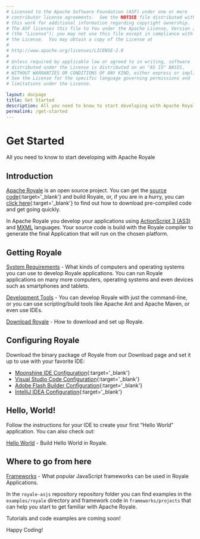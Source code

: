 ```yaml
---
# Licensed to the Apache Software Foundation (ASF) under one or more
# contributor license agreements.  See the NOTICE file distributed with
# this work for additional information regarding copyright ownership.
# The ASF licenses this file to You under the Apache License, Version 2.0
# (the "License"); you may not use this file except in compliance with
# the License.  You may obtain a copy of the License at
# 
# http://www.apache.org/licenses/LICENSE-2.0
# 
# Unless required by applicable law or agreed to in writing, software
# distributed under the License is distributed on an "AS IS" BASIS,
# WITHOUT WARRANTIES OR CONDITIONS OF ANY KIND, either express or implied.
# See the License for the specific language governing permissions and
# limitations under the License.

layout: docpage
title: Get Started
description: All you need to know to start developing with Apache Royale
permalink: /get-started
---
```


# Get Started

All you need to know to start developing with Apache Royale

## Introduction

[Apache Royale](https://royale.apache.org/) is an open source project. You can get the [source code](http://royale.apache.org/source-code){:target='_blank'} and build Royale, or, if you are in a hurry, you can [click here](https://royale.apache.org/download){:target='_blank'} to find out how to download pre-compiled code and get going quickly.

In Apache Royale you develop your applications using [ActionScript 3 (AS3)](features/as3) and [MXML](features/mxml) languages. Your source code is build with the Royale compiler to generate the final Application that will run on the chosen platform.


## Getting Royale

[System Requirements](get-started/system-requirements) - What kinds of computers and operating systems you can use to develop Royale applications. You can run Royale applications on many more computers, operating systems and even devices such as smartphones and tablets.

[Development Tools](get-started/development-tools) - You can develop Royale with just the command-line, or you can use scripting/build tools like Apache Ant and Apache Maven, or even use IDEs.

[Download Royale](get-started/download-royale) - How to download and set up Royale.


## Configuring Royale

Download the binary package of Royale from our Download page and set it up to use with your favorite IDE:

+ [Moonshine IDE Configuration](https://github.com/apache/royale-asjs/wiki/Moonshine-IDE){:target='_blank'}
+ [Visual Studio Code Configuration](https://github.com/apache/royale-asjs/wiki/Visual-Studio-Code){:target='_blank'}
+ [Adobe Flash Builder Configuration](https://github.com/apache/royale-asjs/wiki/Flash-Builder-4.7){:target='_blank'}
+ [IntelliJ IDEA Configuration](https://github.com/apache/royale-asjs/wiki/IntelliJ-IDEA){:target='_blank'}


## Hello, World!

Follow the instructions for your IDE to create your first “Hello World” application. You can also check out:

[Hello World](get-started/hello-world) - Build Hello World in Royale.


## Where to go from here

[Frameworks](get-started/frameworks) - What popular JavaScript frameworks can be used in Royale Applications.

In the `royale-asjs` repository repository folder you can find examples in the `examples/royale` directory and framework code in `frameworks/projects` that can help you start to get familiar with Apache Royale.

Tutorials and code examples are coming soon!

Happy Coding!
